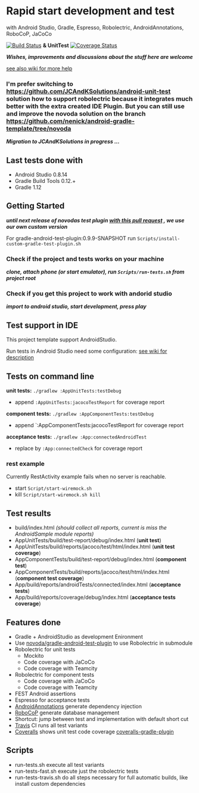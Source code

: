 # Rapid start development and test
with Android Studio, Gradle, Espresso, Robolectric, AndroidAnnotations, RoboCoP, JaCoCo

[![Build Status](https://travis-ci.org/nenick/android-gradle-template.svg?branch=master)](https://travis-ci.org/nenick/android-gradle-template) **& UnitTest** [![Coverage Status](https://coveralls.io/repos/nenick/android-gradle-template/badge.png?branch=novoda)](https://coveralls.io/r/nenick/android-gradle-template)

***Wishes, improvements and discussions about the stuff here are welcome***

[see also wiki for more help](https://github.com/nenick/android-gradle-template/wiki)

### I'm prefer switching to https://github.com/JCAndKSolutions/android-unit-test solution how to support robolectric because it integrates much better with the extra created IDE Plugin. But you can still use and improve the novoda solution on the branch https://github.com/nenick/android-gradle-template/tree/novoda

***Migration to JCAndKSolutions in progress ...***

## Last tests done with

* Android Studio 0.8.14
* Gradle Build Tools 0.12.+
* Gradle 1.12

## Getting Started

***until next release of novodas test plugin [with this pull request](https://github.com/novoda/gradle-android-test-plugin/pull/11) , we use our own custom version*** 

For gradle-android-test-plugin:0.9.9-SNAPSHOT run `Scripts/install-custom-gradle-test-plugin.sh`

### Check if the project and tests works on your machine

***clone, attach phone (or start emulator), run `Scripts/run-tests.sh` from project root***

### Check if you get this project to work with andorid studio

***import to android studio, start development, press play***

## Test support in IDE

This project template support AndroidStudio.

Run tests in Android Studio need some configuration:  [see wiki for description](https://github.com/nenick/android-gradle-template/wiki/Tests-in-Android-Studio---IntellJ)

## Tests on command line

**unit tests:** `./gradlew :AppUnitTests:testDebug`

* append `:AppUnitTests:jacocoTestReport` for coverage report

**component tests:** `./gradlew :AppComponentTests:testDebug`

* append `:AppComponentTests:jacocoTestReport for coverage report

**acceptance tests:** `./gradlew :App:connectedAndroidTest`

* replace by `:App:connectedCheck` for coverage report

### rest example
Currently RestActivity example fails when no server is reachable. 

* start `Script/start-wiremock.sh`
* kill  `Script/start-wiremock.sh kill`

## Test results

* build/index.html *(should collect all reports, current is miss the AndroidSample module reports)*
* AppUnitTests/build/test-report/debug/index.html (**unit test**)
* AppUnitTests/build/reports/jacoco/test/html/index.html (**unit test coverage**)
* AppComponentTests/build/test-report/debug/index.html (**component test**)
* AppComponentTests/build/reports/jacoco/test/html/index.html (**component test coverage**)
* App/build/reports/androidTests/connected/index.html (**acceptance tests**)
* App/build/reports/coverage/debug/index.html (**acceptance tests coverage**)

## Features done

* Gradle + AndroidStudio as development Enironment
* Use [novoda/gradle-android-test-plugin](https://github.com/novoda/gradle-android-test-plugin) to use Robolectric in submodule
* Robolectric for unit tests
    * Mockito
    * Code coverage with JaCoCo
    * Code coverage with Teamcity
* Robolectric for component tests
    * Code coverage with JaCoCo
    * Code coverage with Teamcity
* FEST Android assertions
* Espresso for acceptance tests
* [AndroidAnnotations](http://androidannotations.org/) generate dependency injection
* [RoboCoP](https://github.com/mediarain/RoboCoP) generate database management
* Shortcut: jump between test and implementation with default short cut
* [Travis](https://travis-ci.org/) CI runs all test variants
* [Coveralls](https://coveralls.io/) shows unit test code coverage [coveralls-gradle-plugin](https://github.com/kt3k/coveralls-gradle-plugin)

## Scripts

* run-tests.sh execute all test variants
* run-tests-fast.sh execute just the robolectric tests
* run-tests-travis.sh do all steps necessary for full automatic builds, like install custom dependencies
